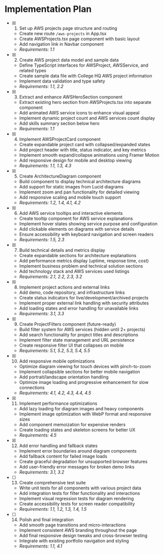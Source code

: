 # Implementation Plan

- [x] 1. Set up AWS projects page structure and routing

  - Create new route `/aws-projects` in App.tsx
  - Create AWSProjects.tsx page component with basic layout
  - Add navigation link in Navbar component
  - _Requirements: 1.1_

- [x] 2. Create AWS project data model and sample data

  - Define TypeScript interfaces for AWSProject, AWSService, and related types
  - Create sample data file with College HQ AWS project information
  - Implement data validation and type safety
  - _Requirements: 1.1, 2.2_

- [x] 3. Extract and enhance AWSHeroSection component

  - Extract existing hero section from AWSProjects.tsx into separate component
  - Add animated AWS service icons to enhance visual appeal
  - Implement dynamic project count and AWS services count display
  - Add skills summary section below hero
  - _Requirements: 1.1_

- [x] 4. Implement AWSProjectCard component

  - Create expandable project card with collapsed/expanded states
  - Add project header with title, status indicator, and key metrics
  - Implement smooth expand/collapse animations using Framer Motion
  - Add responsive design for mobile and desktop viewing
  - _Requirements: 1.1, 1.3, 4.3_

- [x] 5. Create ArchitectureDiagram component

  - Build component to display technical architecture diagrams
  - Add support for static images from Lucid diagrams
  - Implement zoom and pan functionality for detailed viewing
  - Add responsive scaling and mobile touch support
  - _Requirements: 1.2, 1.4, 4.1, 4.2_

- [x] 6. Add AWS service tooltips and interactive elements

  - Create tooltip component for AWS service explanations
  - Implement hover states showing service purpose and configuration
  - Add clickable elements on diagrams with service details
  - Ensure accessibility with keyboard navigation and screen readers
  - _Requirements: 1.5, 2.3_

- [x] 7. Build technical details and metrics display

  - Create expandable sections for architecture explanations
  - Add performance metrics display (uptime, response time, cost)
  - Implement business problem and technical solution sections
  - Add technology stack and AWS services used listings
  - _Requirements: 2.1, 2.2, 2.3, 3.2_

- [x] 8. Implement project actions and external links

  - Add demo, code repository, and infrastructure links
  - Create status indicators for live/development/archived projects
  - Implement proper external link handling with security attributes
  - Add loading states and error handling for unavailable links
  - _Requirements: 3.1, 3.3_

- [x] 9. Create ProjectFilters component (future-ready)

  - Build filter system for AWS services (hidden until 2+ projects)
  - Add search functionality for project titles and descriptions
  - Implement filter state management and URL persistence
  - Create responsive filter UI that collapses on mobile
  - _Requirements: 5.1, 5.2, 5.3, 5.4, 5.5_

- [x] 10. Add responsive mobile optimizations

  - Optimize diagram viewing for touch devices with pinch-to-zoom
  - Implement collapsible sections for better mobile navigation
  - Add portrait/landscape orientation handling
  - Optimize image loading and progressive enhancement for slow connections
  - _Requirements: 4.1, 4.2, 4.3, 4.4, 4.5_

- [x] 11. Implement performance optimizations

  - Add lazy loading for diagram images and heavy components
  - Implement image optimization with WebP format and responsive sizes
  - Add component memoization for expensive renders
  - Create loading states and skeleton screens for better UX
  - _Requirements: 4.5_

- [x] 12. Add error handling and fallback states

  - Implement error boundaries around diagram components
  - Add fallback content for failed image loads
  - Create graceful degradation for unsupported browser features
  - Add user-friendly error messages for broken demo links
  - _Requirements: 3.1, 3.2_

- [ ] 13. Create comprehensive test suite

  - Write unit tests for all components with various project data
  - Add integration tests for filter functionality and interactions
  - Implement visual regression tests for diagram rendering
  - Create accessibility tests for screen reader compatibility
  - _Requirements: 1.1, 1.2, 1.3, 1.4, 1.5_

- [ ] 14. Polish and final integration
  - Add smooth page transitions and micro-interactions
  - Implement consistent AWS branding throughout the page
  - Add final responsive design tweaks and cross-browser testing
  - Integrate with existing portfolio navigation and styling
  - _Requirements: 1.1, 4.1_
